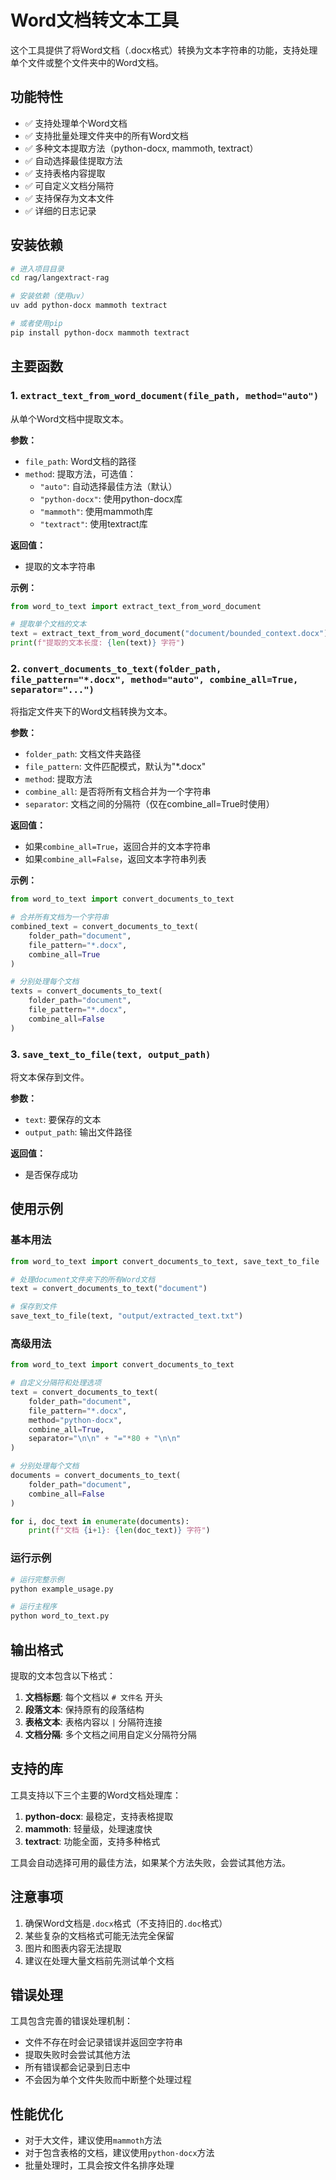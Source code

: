 # Word文档转文本工具

这个工具提供了将Word文档（.docx格式）转换为文本字符串的功能，支持处理单个文件或整个文件夹中的Word文档。

## 功能特性

- ✅ 支持处理单个Word文档
- ✅ 支持批量处理文件夹中的所有Word文档
- ✅ 多种文本提取方法（python-docx, mammoth, textract）
- ✅ 自动选择最佳提取方法
- ✅ 支持表格内容提取
- ✅ 可自定义文档分隔符
- ✅ 支持保存为文本文件
- ✅ 详细的日志记录

## 安装依赖

```bash
# 进入项目目录
cd rag/langextract-rag

# 安装依赖（使用uv）
uv add python-docx mammoth textract

# 或者使用pip
pip install python-docx mammoth textract
```

## 主要函数

### 1. `extract_text_from_word_document(file_path, method="auto")`

从单个Word文档中提取文本。

**参数：**
- `file_path`: Word文档的路径
- `method`: 提取方法，可选值：
  - `"auto"`: 自动选择最佳方法（默认）
  - `"python-docx"`: 使用python-docx库
  - `"mammoth"`: 使用mammoth库
  - `"textract"`: 使用textract库

**返回值：**
- 提取的文本字符串

**示例：**
```python
from word_to_text import extract_text_from_word_document

# 提取单个文档的文本
text = extract_text_from_word_document("document/bounded_context.docx")
print(f"提取的文本长度: {len(text)} 字符")
```

### 2. `convert_documents_to_text(folder_path, file_pattern="*.docx", method="auto", combine_all=True, separator="...")`

将指定文件夹下的Word文档转换为文本。

**参数：**
- `folder_path`: 文档文件夹路径
- `file_pattern`: 文件匹配模式，默认为"*.docx"
- `method`: 提取方法
- `combine_all`: 是否将所有文档合并为一个字符串
- `separator`: 文档之间的分隔符（仅在combine_all=True时使用）

**返回值：**
- 如果`combine_all=True`，返回合并的文本字符串
- 如果`combine_all=False`，返回文本字符串列表

**示例：**
```python
from word_to_text import convert_documents_to_text

# 合并所有文档为一个字符串
combined_text = convert_documents_to_text(
    folder_path="document",
    file_pattern="*.docx",
    combine_all=True
)

# 分别处理每个文档
texts = convert_documents_to_text(
    folder_path="document",
    file_pattern="*.docx",
    combine_all=False
)
```

### 3. `save_text_to_file(text, output_path)`

将文本保存到文件。

**参数：**
- `text`: 要保存的文本
- `output_path`: 输出文件路径

**返回值：**
- 是否保存成功

## 使用示例

### 基本用法

```python
from word_to_text import convert_documents_to_text, save_text_to_file

# 处理document文件夹下的所有Word文档
text = convert_documents_to_text("document")

# 保存到文件
save_text_to_file(text, "output/extracted_text.txt")
```

### 高级用法

```python
from word_to_text import convert_documents_to_text

# 自定义分隔符和处理选项
text = convert_documents_to_text(
    folder_path="document",
    file_pattern="*.docx",
    method="python-docx",
    combine_all=True,
    separator="\n\n" + "="*80 + "\n\n"
)

# 分别处理每个文档
documents = convert_documents_to_text(
    folder_path="document",
    combine_all=False
)

for i, doc_text in enumerate(documents):
    print(f"文档 {i+1}: {len(doc_text)} 字符")
```

### 运行示例

```bash
# 运行完整示例
python example_usage.py

# 运行主程序
python word_to_text.py
```

## 输出格式

提取的文本包含以下格式：

1. **文档标题**: 每个文档以 `# 文件名` 开头
2. **段落文本**: 保持原有的段落结构
3. **表格文本**: 表格内容以 `|` 分隔符连接
4. **文档分隔**: 多个文档之间用自定义分隔符分隔

## 支持的库

工具支持以下三个主要的Word文档处理库：

1. **python-docx**: 最稳定，支持表格提取
2. **mammoth**: 轻量级，处理速度快
3. **textract**: 功能全面，支持多种格式

工具会自动选择可用的最佳方法，如果某个方法失败，会尝试其他方法。

## 注意事项

1. 确保Word文档是`.docx`格式（不支持旧的`.doc`格式）
2. 某些复杂的文档格式可能无法完全保留
3. 图片和图表内容无法提取
4. 建议在处理大量文档前先测试单个文档

## 错误处理

工具包含完善的错误处理机制：

- 文件不存在时会记录错误并返回空字符串
- 提取失败时会尝试其他方法
- 所有错误都会记录到日志中
- 不会因为单个文件失败而中断整个处理过程

## 性能优化

- 对于大文件，建议使用`mammoth`方法
- 对于包含表格的文档，建议使用`python-docx`方法
- 批量处理时，工具会按文件名排序处理
